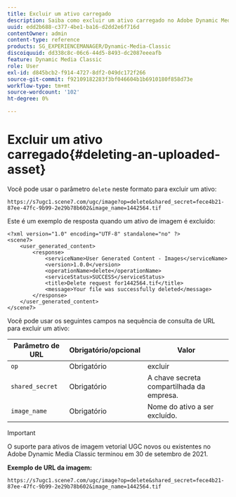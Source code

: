 ```yaml
---
title: Excluir um ativo carregado
description: Saiba como excluir um ativo carregado no Adobe Dynamic Media Classic.
uuid: edd2b688-c377-4be1-ba16-d2dd2e6f716d
contentOwner: admin
content-type: reference
products: SG_EXPERIENCEMANAGER/Dynamic-Media-Classic
discoiquuid: dd338c8c-06c6-44d5-8493-dc2087eeeafb
feature: Dynamic Media Classic
role: User
exl-id: d845bcb2-f914-4727-8df2-049dc172f266
source-git-commit: f92109182283f3bf046604b1b6910180f858d73e
workflow-type: tm+mt
source-wordcount: '102'
ht-degree: 0%

---
```


# Excluir um ativo carregado{#deleting-an-uploaded-asset}

Você pode usar o parâmetro `delete` neste formato para excluir um ativo:

```as3
https://s7ugc1.scene7.com/ugc/image?op=delete&shared_secret=fece4b21-87ee-47fc-9b99-2e29b78b602&image_name=1442564.tif
```

Este é um exemplo de resposta quando um ativo de imagem é excluído:

```as3
<?xml version="1.0" encoding="UTF-8" standalone="no" ?> 
<scene7> 
    <user_generated_content> 
        <response> 
            <serviceName>User Generated Content - Images</serviceName> 
            <version>1.0.0</version> 
            <operationName>delete</operationName> 
            <serviceStatus>SUCCESS</serviceStatus> 
            <title>Delete request for1442564.tif</title> 
            <message>Your file was successfully deleted</message> 
        </response> 
    </user_generated_content> 
</scene7>
```

Você pode usar os seguintes campos na sequência de consulta de URL para excluir um ativo:

| Parâmetro de URL | Obrigatório/opcional | Valor |
| --- | --- | --- |
| `op` | Obrigatório | excluir |
| `shared_secret` | Obrigatório | A chave secreta compartilhada da empresa. |
| `image_name` | Obrigatório | Nome do ativo a ser excluído. |

<!-- <li>For Vector:fxg_name</li> -->

>[!IMPORTANT]
>
>O suporte para ativos de imagem vetorial UGC novos ou existentes no Adobe Dynamic Media Classic terminou em 30 de setembro de 2021.

**Exemplo de URL da imagem:**

`https://s7ugc1.scene7.com/ugc/image?op=delete&shared_secret=fece4b21-87ee-47fc-9b99-2e29b78b602&image_name=1442564.tif`

<!-- **Sample vector URL:**

`https://s7ugc1.scene7.com/ugc/vector?op=delete&shared_secret=2160a8fa-cec6-45ba-8d59- ca595f6d2b47& &fxg_name=8875744.fxg` -->
